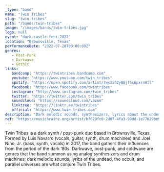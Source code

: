 ```yaml
---
_type: "band"
name: "Twin Tribes"
slug: "twin-tribes"
path: "/bands/twin-tribes"
image: "/images/bands/twin-tribes.jpg"
logo: null
event: "dark-castle-fest-2022"
location: "Brownsville, Texas"
performanceDate: "2022-07-20T00:00:00Z"
genres:
   - Post-Punk
   - Darkwave
   - Gothic
links:
   bandcamp: "https://twintribes.bandcamp.com"
   youtube: "https://www.youtube.com/twin_tribes"
   spotify: "https://open.spotify.com/artist/7wxXs62y8Gjf6c6pxrnWIl"
   facebook: "http://www.facebook.com/twintribes"
   instagram: "http://www.instagram.com/twin_tribes"
   twitter: "https://twitter.com/twin_tribes"
   soundcloud: "https://soundcloud.com/vazum"
   linktree: "https://linktr.ee/twintribes"
   official: "https://www.twin-tribes.com"
description: "Dark melodic sounds, synthesizers, lyrics about the undead, the occult and parallel universes."
ref: "https://musicbrainz.org/artist/bf629fc0-2d07-4fa3-90dd-1e77629be935"
---
```


Twin Tribes is a dark synth / post-punk duo based in Brownsville, Texas. Formed by Luis Navarro (vocals, guitar, synth, drum machines) and Joel Niño, Jr. (bass, synth, vocals) in 2017, the band gathers their influences from the period of the dark ‘80s. Darkwave, post-punk, and coldwave are genres that the band summon using analog synthesizers and drum machines; dark melodic sounds, lyrics of the undead, the occult, and parallel universes are what conjure Twin Tribes.
